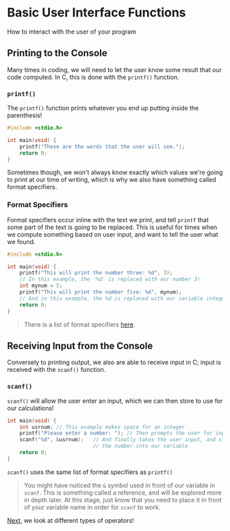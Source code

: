 # Basic User Interface Functions

How to interact with the user of your program

## Printing to the Console

Many times in coding, we will need to let the user know some result that our code computed. In C, this is done with the `printf()` function.

### `printf()`

The `printf()` function prints whatever you end up putting inside the parenthesis!

```c
#include <stdio.h>

int main(void) {
    printf("These are the words that the user will see.");
    return 0;
}
```

Sometimes though, we won't always know exactly which values we're going to print at our time of writing, which is why we also have something called format specifiers.

### Format Specifiers

Format specifiers occur inline with the text we print, and tell `printf` that some part of the text is going to be replaced. This is useful for times when we compute something based on user input, and want to tell the user what we found.

```c
#include <stdio.h>

int main(void) {
    printf("This will print the number three: %d", 3);
    // In this example, the '%d' is replaced with our number 3!
    int mynum = 5;
    printf("This will print the number five: %d", mynum);
    // And in this example, the %d is replaced with our variable integer!
    return 0;
}
```

> There is a list of format specifiers [here](http://www.cplusplus.com/reference/cstdio/printf/ "List of Format Specifiers").

## Receiving Input from the Console

Conversely to printing output, we also are able to receive input in C; input is received with the `scanf()` function.

### `scanf()`

`scanf()` will allow the user enter an input, which we can then store to use for our calculations!

```c
int main(void) {
    int usrnum; // This example makes space for an integer
    printf("Please enter a number: "); // Then prompts the user for input
    scanf("%d", &usrnum);   // And finally takes the user input, and stores
                            // the number into our variable
    return 0;
}
```

`scanf()` uses the same list of format specifiers as `printf()`

> You might have noticed the `&` symbol used in front of our variable in `scanf`. This is something called a reference, and will be explored more in depth later. At this stage, just know that you need to place it in front of your variable name in order for `scanf` to work.

[Next](https://github.com/ocoffey/Syntax-Sheets/blob/master/C/4_Operators.md "Operators"), we look at different types of operators!
